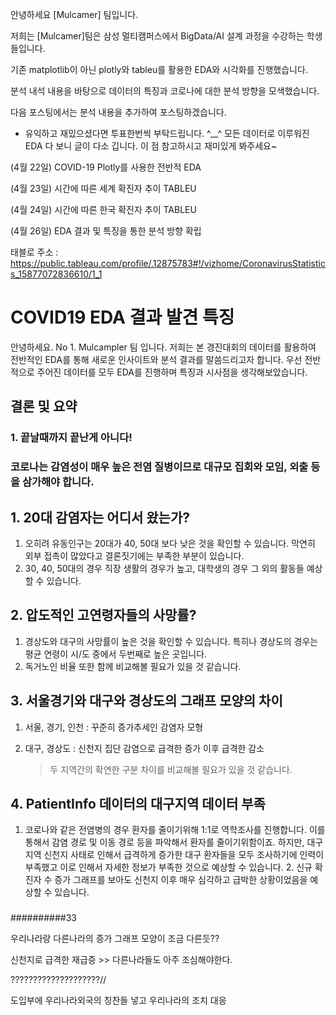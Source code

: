 안녕하세요 [Mulcamer] 팀입니다.

저희는 [Mulcamer]팀은 삼성 멀티캠퍼스에서 BigData/AI 설계 과정을 수강하는 학생들입니다. 

기존 matplotlib이 아닌 plotly와 tableu를 활용한 EDA와 시각화를 진행했습니다.

분석 내석 내용을 바탕으로 데이터의 특징과 코로나에 대한 분석 방향을 모색했습니다.

다음 포스팅에서는 분석 내용을 추가하여 포스팅하겠습니다.



 + 유익하고 재밌으셨다면 투표한번씩 부탁드립니다. ^__^  모든 데이터로 이루워진 EDA 다 보니 글이 다소 깁니다. 이 점 참고하시고 재미있게 봐주세요~



(4월 22일) COVID-19 Plotly를 사용한 전반적 EDA

(4월 23일) 시간에 따른 세계 확진자 추이 TABLEU

(4월 24일) 시간에 따른 한국 확진자 추이 TABLEU

(4월 26일) EDA 결과 및 특징을 통한 분석 방향 확립



태블로 주소 : https://public.tableau.com/profile/.12875783#!/vizhome/CoronavirusStatistics_15877072836610/1_1





# COVID19 EDA 결과 발견 특징

안녕하세요. No 1. Mulcampler 팀 입니다.  저희는 본 경진대회의 데이터를 활용하여 전반적인 EDA를 통해 새로운 인사이트와 분석 결과를 말씀드리고자 합니다. 우선 전반적으로 주어진 데이터를 모두 EDA를 진행하며 특징과 시사점을 생각해보았습니다.

## 결론 및 요약

### 1. 끝날때까지 끝난게 아니다! 

### 코로나는 감염성이 매우 높은 전염 질병이므로 대규모 집회와 모임, 외출 등을 삼가해야 합니다. 







## 1. 20대 감염자는 어디서 왔는가?

1. 오히려 유동인구는 20대가 40, 50대 보다 낮은 것을 확인할 수 있습니다. 막연히 외부 접촉이 많았다고 결론짓기에는 부족한 부분이 있습니다.
2. 30, 40, 50대의 경우 직장 생활의 경우가 높고, 대학생의 경우 그 외의 활동들 예상할 수 있습니다.

## 2. 압도적인 고연령자들의 사망률?

1. 경상도와 대구의 사망률이 높은 것을 확인할 수 있습니다. 특히나 경상도의 경우는 평균 연령이 시/도 중에서 두번째로 높은 곳입니다. 
2. 독거노인 비율 또한 함께 비교해볼 필요가 있을 것 같습니다.

## 3. 서울경기와 대구와 경상도의 그래프 모양의 차이

1. 서울, 경기, 인천 :  꾸준히 증가추세인 감염자 모형

2. 대구, 경상도 :  신천지 집단 감염으로 급격한 증가 이후 급격한 감소

   > 두 지역간의 확연한 구분 차이를 비교해볼 필요가 있을 것 같습니다.

## 4. PatientInfo 데이터의 대구지역 데이터 부족

1. 코로나와 같은 전염병의 경우 환자를 줄이기위해 1:1로 역학조사를 진행합니다. 이를 통해서 감염 경로 및 이동 경로 등을 파악해서 환자를 줄이기위함이죠. 하지만, 대구 지역 신천지 사태로 인해서 급격하게 증가한 대구 환자들을 모두 조사하기에 인력이 부족했고 이로 인해서 자세한 정보가 부족한 것으로 예상할 수 있습니다. 
 	2. 신규 확진자 수 증가 그래프를 보아도 신천지 이후 매우 심각하고 급박한 상황이었음을 예상할 수 있습니다.

### 

















##########33

우리나라랑 다른나라의 증가 그래프 모양이 조금 다른듯??

신천지로 급격한 재급증 >> 다른나라들도 아주 조심해야한다.



????????????????????//

도입부에 우리나라외국의 칭찬들 넣고 우리나라의 조치 대응

